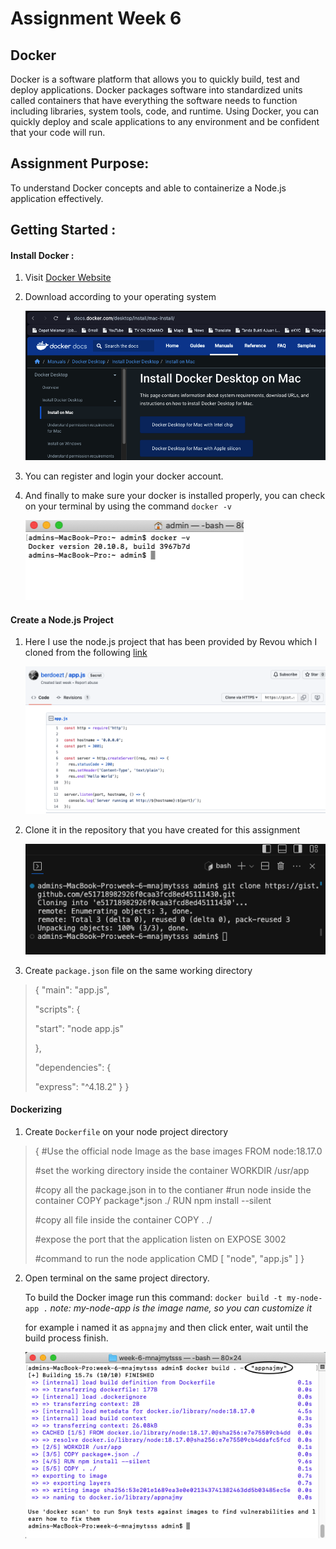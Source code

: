 # Assignment Week 6

## Docker

Docker is a software platform that allows you to quickly build, test and deploy applications. Docker packages software into standardized units called containers that have everything the software needs to function including libraries, system tools, code, and runtime. Using Docker, you can quickly deploy and scale applications to any environment and be confident that your code will run.

## Assignment Purpose:

To understand Docker concepts and able to containerize a Node.js application effectively.

## Getting Started :

#### Install Docker :

1. Visit [Docker Website](https://www.docker.com/)

2. Download according to your operating system
   
   ![assets/dockerInstall.png](assets/dockerInstall.png)

3. You can register and login your docker account.

4. And finally to make sure your docker is installed properly, you can check on your terminal by using the command `docker -v`
   
   ![assets/dockerVersion.png](assets/dockerVersion.png)
   
   

#### Create a Node.js Project

1. Here I use the node.js project that has been provided by Revou which I cloned from the following [link](https://gist.github.com/berdoezt/e51718982926f0caa3fcd8ed45111430)
   
   ![assets/cloneCode.png](assets/cloneCode.png)

2. Clone it in the repository that you have created for this assignment
   
   ![assets/cloneCode1.png](assets/cloneCode1.png)

3. Create `package.json` file on the same working directory
   
> {
> "main": "app.js",
>
> "scripts": {
>
> "start": "node app.js"
>
> },
>
> "dependencies": {
>
> "express": "^4.18.2"
> }
> }

#### Dockerizing

1. Create `Dockerfile` on your node project directory
   
> {
> #Use the official node Image as the base images
> FROM node:18.17.0
>
> #set the working directory inside the container
> WORKDIR /usr/app
>
> #copy all the package.json in to the contianer
> #run node inside the container
> COPY package*.json ./
> RUN npm install --silent
>
> #copy all file inside the container
> COPY . ./
>
> #expose the port that the application listen on
> EXPOSE 3002
>
> #command to run the node application
> CMD [ "node", "app.js" ]
> }

2. Open terminal on the same project directory.
   
   To build the Docker image run this command: `docker build -t my-node-app .` *note: my-node-app is the image name, so you can customize it*
   
   for example i named it as `appnajmy` and then click enter, wait until the build process finish.
   
   ![assets/build.png](assets/build.png)
   
   
   
   
